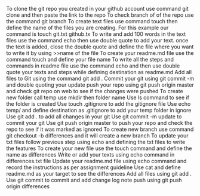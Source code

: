 To clone the git repo you created in your github account use command git clone and then paste the link to the repo
To check branch of of the repo use the command git branch
To create text files use command touch then define the name of the files you are creating. For this example our command is touch git.txt github.tx
To write and add 100 words in the text files use the command echo then use double quote to add your text. once the text is added, close the double quote and define the file where you want to write it by using >>name of the file
To create your readme.md file use the command touch and define your file name
To write all the steps and commands in readme file use the command echo and then use double quote your texts and steps while defining destination as readme.md
Add all files to Git using the command git add .
Commit your git using git commit -m and double quoting your update
push your repo using git push origin master and check git repo on web to see if the changes were pushed
To create new folder call temp use mkdir then folder name
Use ls command to see if the folder is created
Use touch .gitignore to add the gitignore file
Use echo temp/ and define destination as .gitignore to add your temp folder in ignore
Use git add . to add all changes in your git
Use git commit -m update to commit your git
Use git push origin master to push your repo and check the repo to see if it was marked as ignored
To create new branch use command git checkout -b differences and it will create a new branch
To update your txt files follow previous step using echo and defining the txt files to write the features
To create your new file use the touch command and define the name as differences
Write or add your texts using echo command in differences.txt file
Update your readme.md file using echo command and record the instructions as per assignment guideline
Use cat and define readme.md as your target to see the differences
Add all files using git add .
Use git commit to commit and add change log note
push using git push origin differences
